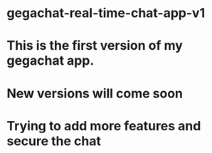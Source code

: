 # gegachat-real-time-chat-app-v1
# This is the first version of my gegachat app. 
# New versions will come soon
# Trying to add more features and secure the chat
